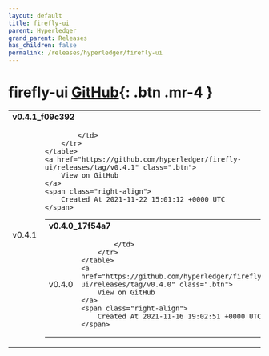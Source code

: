 ```yaml
---
layout: default
title: firefly-ui
parent: Hyperledger
grand_parent: Releases
has_children: false
permalink: /releases/hyperledger/firefly-ui
---
```


# firefly-ui <span class="fs-3 right-align">[GitHub](https://github.com/hyperledger/firefly-ui){: .btn .mr-4 }</span>


<div>
    <table>
        <tr>
            <td colspan="2">
                <b>
                    v0.4.1_f09c392
                </b>
            </td>
        </tr>
        <tr>
            <td>
                <span class="chip">
                    v0.4.1
                </span>
            </td>
            <td>
                
            </td>
        </tr>
    </table>
    <a href="https://github.com/hyperledger/firefly-ui/releases/tag/v0.4.1" class=".btn">
        View on GitHub
    </a>
    <span class="right-align">
        Created At 2021-11-22 15:01:12 +0000 UTC
    </span>
</div>

<div>
    <table>
        <tr>
            <td colspan="2">
                <b>
                    v0.4.0_17f54a7
                </b>
            </td>
        </tr>
        <tr>
            <td>
                <span class="chip">
                    v0.4.0
                </span>
            </td>
            <td>
                
            </td>
        </tr>
    </table>
    <a href="https://github.com/hyperledger/firefly-ui/releases/tag/v0.4.0" class=".btn">
        View on GitHub
    </a>
    <span class="right-align">
        Created At 2021-11-16 19:02:51 +0000 UTC
    </span>
</div>

